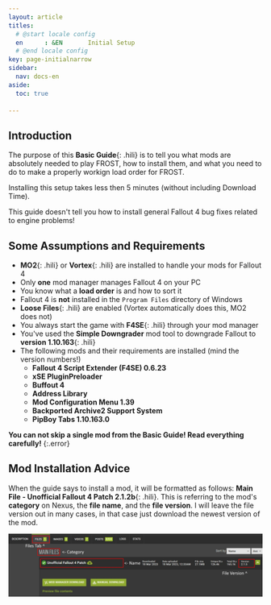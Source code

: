 ```yaml
---
layout: article
titles:
  # @start locale config
  en      : &EN       Initial Setup
  # @end locale config
key: page-initialnarrow
sidebar:
  nav: docs-en
aside:
  toc: true

---
```


## Introduction
The purpose of this **Basic Guide**{: .hili} is to tell you what mods are absolutely needed to play FROST, how to install them, and what you need to do to make a properly workign load order for FROST.

Installing this setup takes less then 5 minutes (without including Download Time).

This guide doesn't tell you how to install general Fallout 4 bug fixes related to engine problems!

## Some Assumptions and Requirements
* **MO2**{: .hili} or **Vortex**{: .hili} are installed to handle your mods for Fallout 4
* Only **one** mod manager manages Fallout 4 on your PC
* You know what a **load order** is and how to sort it
* Fallout 4 is **not** installed in the `Program Files` directory of Windows
* **Loose Files**{: .hili} are enabled (Vortex automatically does this, MO2 does not)
* You always start the game with **F4SE**{: .hili} through your mod manager
* You've used the **Simple Downgrader** mod tool to downgrade Fallout to **version 1.10.163**{: .hili}
* The following mods and their requirements are installed (mind the version numbers!)
  * **Fallout 4 Script Extender (F4SE) 0.6.23**
  * **xSE PluginPreloader**
  * **Buffout 4**
  *  **Address Library**
  * **Mod Configuration Menu 1.39**
  * **Backported Archive2 Support System**
  * **PipBoy Tabs 1.10.163.0**


**You can not skip a single mod from the Basic Guide! Read everything carefully!**
{:.error}

## Mod Installation Advice

When the guide says to install a mod, it will be formatted as follows: **Main File - Unofficial Fallout 4 Patch 2.1.2b**{: .hili}. This is referring to the mod's **category** on Nexus, the **file name**, and the **file version**.  I will leave the file version out in many cases, in that case just download the newest version of the mod. 

![Image of UFOP4 Files Section](./assets/images/download_example.webp "Image of UFOP4 Files Section")
